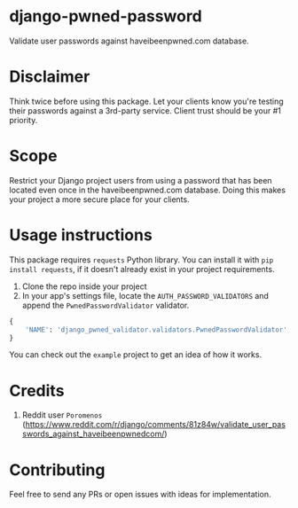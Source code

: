 # django-pwned-password
Validate user passwords against haveibeenpwned.com database.

# Disclaimer
Think twice before using this package. Let your clients know you're testing their passwords against a 3rd-party service. Client trust
should be your #1 priority.  

# Scope
Restrict your Django project users from using a password that has been located even once in the haveibeenpwned.com database.
Doing this makes your project a more secure place for your clients.  

# Usage instructions
This package requires `requests` Python library. You can install it with
`pip install requests`, if it doesn't already exist in your project requirements.

1. Clone the repo inside your project
2. In your app's settings file, locate the `AUTH_PASSWORD_VALIDATORS` and
append the `PwnedPasswordValidator` validator.

```python
{
    'NAME': 'django_pwned_validator.validators.PwnedPasswordValidator',
}
```

You can check out the `example` project to get an idea of how it works.

# Credits
1. Reddit user `Poromenos` (https://www.reddit.com/r/django/comments/81z84w/validate_user_passwords_against_haveibeenpwnedcom/)


# Contributing
Feel free to send any PRs or open issues with ideas for implementation.